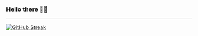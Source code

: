 <!--<div align="center">!-->
  
  ### Hello there 👋🏻
  ***
  [![GitHub Streak](https://streak-stats.demolab.com?user=DJAruun&theme=algolia&hide_border=true)](https://git.io/streak-stats)
<!--</div>!-->

